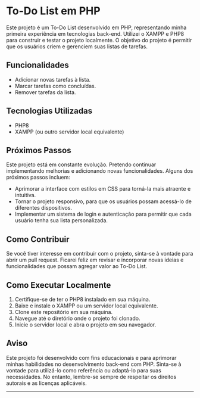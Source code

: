 # To-Do List em PHP


Este projeto é um To-Do List desenvolvido em PHP, representando minha primeira experiência em tecnologias back-end. Utilizei o XAMPP e PHP8 para construir e testar o projeto localmente. O objetivo do projeto é permitir que os usuários criem e gerenciem suas listas de tarefas.

## Funcionalidades

- Adicionar novas tarefas à lista.
- Marcar tarefas como concluídas.
- Remover tarefas da lista.

## Tecnologias Utilizadas

- PHP8
- XAMPP (ou outro servidor local equivalente)

## Próximos Passos

Este projeto está em constante evolução. Pretendo continuar implementando melhorias e adicionando novas funcionalidades. Alguns dos próximos passos incluem:

- Aprimorar a interface com estilos em CSS para torná-la mais atraente e intuitiva.
- Tornar o projeto responsivo, para que os usuários possam acessá-lo de diferentes dispositivos.
- Implementar um sistema de login e autenticação para permitir que cada usuário tenha sua lista personalizada.

## Como Contribuir

Se você tiver interesse em contribuir com o projeto, sinta-se à vontade para abrir um pull request. Ficarei feliz em revisar e incorporar novas ideias e funcionalidades que possam agregar valor ao To-Do List.

## Como Executar Localmente

1. Certifique-se de ter o PHP8 instalado em sua máquina.
2. Baixe e instale o XAMPP ou um servidor local equivalente.
3. Clone este repositório em sua máquina.
4. Navegue até o diretório onde o projeto foi clonado.
5. Inicie o servidor local e abra o projeto em seu navegador.


## Aviso

Este projeto foi desenvolvido com fins educacionais e para aprimorar minhas habilidades no desenvolvimento back-end com PHP. Sinta-se à vontade para utilizá-lo como referência ou adaptá-lo para suas necessidades. No entanto, lembre-se sempre de respeitar os direitos autorais e as licenças aplicáveis.

---
